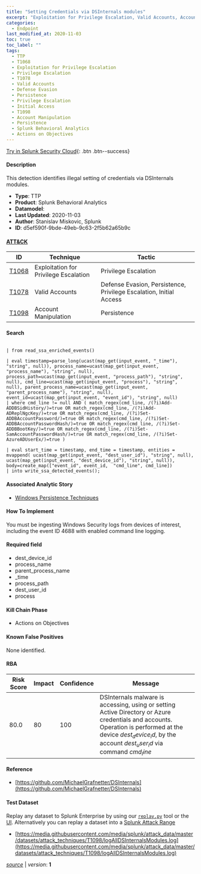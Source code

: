 ```yaml
---
title: "Setting Credentials via DSInternals modules"
excerpt: "Exploitation for Privilege Escalation, Valid Accounts, Account Manipulation"
categories:
  - Endpoint
last_modified_at: 2020-11-03
toc: true
toc_label: ""
tags:
  - TTP
  - T1068
  - Exploitation for Privilege Escalation
  - Privilege Escalation
  - T1078
  - Valid Accounts
  - Defense Evasion
  - Persistence
  - Privilege Escalation
  - Initial Access
  - T1098
  - Account Manipulation
  - Persistence
  - Splunk Behavioral Analytics
  - Actions on Objectives
---
```




[Try in Splunk Security Cloud](https://www.splunk.com/en_us/cyber-security.html){: .btn .btn--success}

#### Description

This detection identifies illegal setting of credentials via DSInternals modules.

- **Type**: TTP
- **Product**: Splunk Behavioral Analytics
- **Datamodel**: 
- **Last Updated**: 2020-11-03
- **Author**: Stanislav Miskovic, Splunk
- **ID**: d5ef590f-9bde-49eb-9c63-2f5b62a65b9c


#### [ATT&CK](https://attack.mitre.org/)

| ID          | Technique   | Tactic      |
| ----------- | ----------- | ----------- |
| [T1068](https://attack.mitre.org/techniques/T1068/) | Exploitation for Privilege Escalation | Privilege Escalation |
| [T1078](https://attack.mitre.org/techniques/T1078/) | Valid Accounts | Defense Evasion, Persistence, Privilege Escalation, Initial Access |
| [T1098](https://attack.mitre.org/techniques/T1098/) | Account Manipulation | Persistence |

#### Search

```

| from read_ssa_enriched_events()

| eval timestamp=parse_long(ucast(map_get(input_event, "_time"), "string", null)), process_name=ucast(map_get(input_event, "process_name"), "string", null), process_path=ucast(map_get(input_event, "process_path"), "string", null), cmd_line=ucast(map_get(input_event, "process"), "string", null), parent_process_name=ucast(map_get(input_event, "parent_process_name"), "string", null), event_id=ucast(map_get(input_event, "event_id"), "string", null) 
| where cmd_line != null AND ( match_regex(cmd_line, /(?i)Add-ADDBSidHistory/)=true OR match_regex(cmd_line, /(?i)Add-ADReplNgcKey/)=true OR match_regex(cmd_line, /(?i)Set-ADDBAccountPassword/)=true OR match_regex(cmd_line, /(?i)Set-ADDBAccountPasswordHash/)=true OR match_regex(cmd_line, /(?i)Set-ADDBBootKey/)=true OR match_regex(cmd_line, /(?i)Set-SamAccountPasswordHash/)=true OR match_regex(cmd_line, /(?i)Set-AzureADUserEx/)=true )

| eval start_time = timestamp, end_time = timestamp, entities = mvappend( ucast(map_get(input_event, "dest_user_id"), "string", null), ucast(map_get(input_event, "dest_device_id"), "string", null)), body=create_map(["event_id", event_id,  "cmd_line", cmd_line]) 
| into write_ssa_detected_events();
```

#### Associated Analytic Story
* [Windows Persistence Techniques](/stories/windows_persistence_techniques)


#### How To Implement
You must be ingesting Windows Security logs from devices of interest, including the event ID 4688 with enabled command line logging.

#### Required field
* dest_device_id
* process_name
* parent_process_name
* _time
* process_path
* dest_user_id
* process


#### Kill Chain Phase
* Actions on Objectives


#### Known False Positives
None identified.


#### RBA

| Risk Score  | Impact      | Confidence   | Message      |
| ----------- | ----------- |--------------|--------------|
| 80.0 | 80 | 100 | DSInternals malware is accessing, using or setting Active Directory or Azure credentials and accounts. Operation is performed at the device $dest_device_id$, by the account $dest_user_id$ via command $cmd_line$ |




#### Reference

* [https://github.com/MichaelGrafnetter/DSInternals](https://github.com/MichaelGrafnetter/DSInternals)



#### Test Dataset
Replay any dataset to Splunk Enterprise by using our [`replay.py`](https://github.com/splunk/attack_data#using-replaypy) tool or the [UI](https://github.com/splunk/attack_data#using-ui).
Alternatively you can replay a dataset into a [Splunk Attack Range](https://github.com/splunk/attack_range#replay-dumps-into-attack-range-splunk-server)

* [https://media.githubusercontent.com/media/splunk/attack_data/master/datasets/attack_techniques/T1098/logAllDSInternalsModules.log](https://media.githubusercontent.com/media/splunk/attack_data/master/datasets/attack_techniques/T1098/logAllDSInternalsModules.log)



[*source*](https://github.com/splunk/security_content/tree/develop/detections/endpoint/setting_credentials_via_dsinternals_modules.yml) \| *version*: **1**